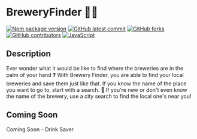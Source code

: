 # BreweryFinder 🍻🍻

[![Npm package version](https://badgen.net/npm/v/express/)](https://npmjs.com/package/express)
[![GitHub latest commit](https://badgen.net/github/last-commit/chriscondreay/BreweryFinder)](https://GitHub.com/Naereen/StrapDown.js/commit/)
[![GitHub forks](https://badgen.net/github/forks/chriscondreay/BreweryFinder/)](https://GitHub.com/Naereen/StrapDown.js/network/)
[![GitHub contributors](https://img.shields.io/github/contributors/chriscondreay/BreweryFinder)](https://GitHub.com/Naereen/badges/graphs/contributors/)
[![JavaScript](https://img.shields.io/badge/--F7DF1E?logo=javascript&logoColor=000)](https://www.javascript.com/)

## Description
Ever wonder what it would be like to find where the breweries are in the palm of your hand ❓ With Brewery Finder, you are able to find your local breweries and save them just like that. If you know the name of the place you want to go to, start with a search. 🌆 If you're new or don't even know the name of the brewery, use a city search to find the local one's near you!

## Coming Soon
Coming Soon - Drink Saver